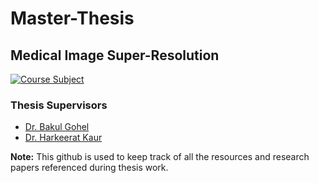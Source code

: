 # Master-Thesis

## Medical Image Super-Resolution

[![Course Subject](https://img.shields.io/badge/Completed-in_progress-green.svg?style=flat&logo=appveyor)](https://github.com/mayank1101/Master-Thesis/actions?query=workflow%3A%22C%2FC%2B%2B+WorkFlow%22)

### Thesis Supervisors
* [Dr. Bakul Gohel](https://www.daiict.ac.in/faculty-details/205)
* [Dr. Harkeerat Kaur](https://iitjammu.ac.in/computer_science_engineering/faculty-list/~harkeeratkaur)

**Note:** This github is used to keep track of all the resources and research papers referenced during thesis work.
